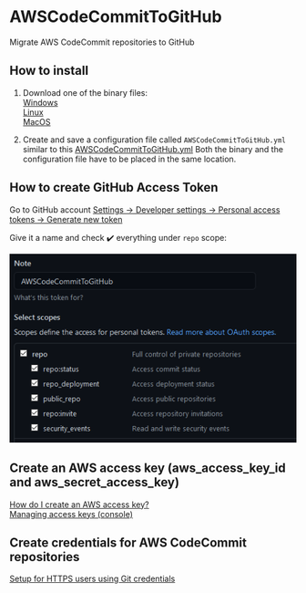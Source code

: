 # AWSCodeCommitToGitHub
Migrate AWS CodeCommit repositories to GitHub

## How to install

1) Download one of the binary files:  
[Windows](https://github.com/otodorov/AWSCodeCommitToGitHub/releases/download/v1.0.1/AWSCodeCommitToGitHub_windows_386.exe)  
[Linux](https://github.com/otodorov/AWSCodeCommitToGitHub/releases/download/v1.0.1/AWSCodeCommitToGitHub_linux_386.bin)  
[MacOS](https://github.com/otodorov/AWSCodeCommitToGitHub/releases/download/v1.0.1/AWSCodeCommitToGitHub_drawin_amd64.bin)  

2) Create and save a configuration file called `AWSCodeCommitToGitHub.yml` similar to this [AWSCodeCommitToGitHub.yml](./AWSCodeCommitToGitHub.yml)
Both the binary and the configuration file have to be placed in the same location.

## How to create GitHub Access Token

Go to GitHub account [Settings -> Developer settings -> Personal access tokens -> Generate new token](https://github.com/settings/profile)

Give it a name and check :heavy_check_mark: everything under `repo` scope:

![GitHub Access Token](./images/AWSCodeCommitToGitHub.PNG)

## Create an AWS access key (aws_access_key_id and aws_secret_access_key)

[How do I create an AWS access key?](https://aws.amazon.com/premiumsupport/knowledge-center/create-access-key/)  
[Managing access keys (console)](https://docs.aws.amazon.com/IAM/latest/UserGuide/id_credentials_access-keys.html#Using_CreateAccessKey)

## Create credentials for AWS CodeCommit repositories

[Setup for HTTPS users using Git credentials](https://docs.aws.amazon.com/codecommit/latest/userguide/setting-up-gc.html)
